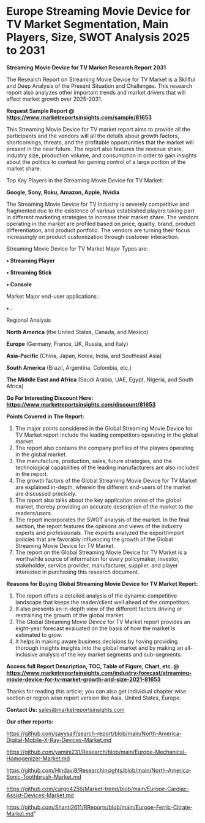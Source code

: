 # Europe Streaming Movie Device for TV Market Segmentation, Main Players, Size, SWOT Analysis 2025 to 2031

<strong>Streaming Movie Device for TV Market Research Report 2031</strong>

The Research Report on Streaming Movie Device for TV Market is a Skillful and Deep Analysis of the Present Situation and Challenges. This research report also analyzes other important trends and market drivers that will affect market growth over 2025-2031.

<strong>Request Sample Report @ <a href=https://www.marketreportsinsights.com/sample/81653>https://www.marketreportsinsights.com/sample/81653</a></strong>

This Streaming Movie Device for TV market report aims to provide all the participants and the vendors will all the details about growth factors, shortcomings, threats, and the profitable opportunities that the market will present in the near future. The report also features the revenue share, industry size, production volume, and consumption in order to gain insights about the politics to contest for gaining control of a large portion of the market share.

Top Key Players in the Streaming Movie Device for TV Market:

<strong>Google, Sony, Roku, Amazon, Apple, Nvidia</strong>

The Streaming Movie Device for TV Industry is severely competitive and fragmented due to the existence of various established players taking part in different marketing strategies to increase their market share. The vendors operating in the market are profiled based on price, quality, brand, product differentiation, and product portfolio. The vendors are turning their focus increasingly on product customization through customer interaction.

Streaming Movie Device for TV Market Major Types are:

<strong>• Streaming Player

• Streaming Stick

• Console</strong>

Market Major end-user applications :

<strong>• .</strong>

Regional Analysis

</u><strong><b>North America</b></strong> (the United States, Canada, and Mexico)

<strong><b>Europe </b></strong>(Germany, France, UK, Russia, and Italy)

<strong><b>Asia-Pacific</b></strong> (China, Japan, Korea, India, and Southeast Asia)

<strong><b>South America</b></strong> (Brazil, Argentina, Colombia, etc.)

<strong><b>The Middle East and Africa</b></strong> (Saudi Arabia, UAE, Egypt, Nigeria, and South Africa)

<strong>Go For Interesting Discount Here: <a href=https://www.marketreportsinsights.com/discount/81653>https://www.marketreportsinsights.com/discount/81653</a></strong>

<strong>Points Covered in The Report:</strong>
<ol>
  <li>The major points considered in the Global Streaming Movie Device for TV Market report include the leading competitors operating in the global market.</li>
  <li>The report also contains the company profiles of the players operating in the global market.</li>
  <li>The manufacture, production, sales, future strategies, and the technological capabilities of the leading manufacturers are also included in the report.</li>
  <li>The growth factors of the Global Streaming Movie Device for TV Market are explained in-depth, wherein the different end-users of the market are discussed precisely.</li>
  <li>The report also talks about the key application areas of the global market, thereby providing an accurate description of the market to the readers/users.</li>
  <li>The report incorporates the SWOT analysis of the market. In the final section, the report features the opinions and views of the industry experts and professionals. The experts analyzed the export/import policies that are favorably influencing the growth of the Global Streaming Movie Device for TV Market.</li>
  <li>The report on the Global Streaming Movie Device for TV Market is a worthwhile source of information for every policymaker, investor, stakeholder, service provider, manufacturer, supplier, and player interested in purchasing this research document.</li>
</ol>
<strong>Reasons for Buying Global Streaming Movie Device for TV Market Report:</strong>

<ol>
  <li>The report offers a detailed analysis of the dynamic competitive landscape that keeps the reader/client well ahead of the competitors.</li>
  <li>It also presents an in-depth view of the different factors driving or restraining the growth of the global market.</li>
  <li>The Global Streaming Movie Device for TV Market report provides an eight-year forecast evaluated on the basis of how the market is estimated to grow.</li>
  <li>It helps in making aware business decisions by having providing thorough insights insights into the global market and by making an all-inclusive analysis of the key market segments and sub-segments.</li>
</ol>
<strong>Access full Report Description, TOC, Table of Figure, Chart, etc. @ <a href=https://www.marketreportsinsights.com/industry-forecast/streaming-movie-device-for-tv-market-growth-and-size-2021-81653>https://www.marketreportsinsights.com/industry-forecast/streaming-movie-device-for-tv-market-growth-and-size-2021-81653</a></strong>


Thanks for reading this article; you can also get individual chapter wise section or region wise report version like Asia, United States, Europe.

<strong>Contact Us:</strong>
sales@marketreportsinsights.com

<strong>Our other reports:</strong>

<a href=https://github.com/sayysaif/search-report/blob/main/North-America-Digital-Mobile-X-Ray-Devices-Market.md>https://github.com/sayysaif/search-report/blob/main/North-America-Digital-Mobile-X-Ray-Devices-Market.md</a>

<a href=https://github.com/yamini231/Research/blob/main/Europe-Mechanical-Homogenizer-Market.md>https://github.com/yamini231/Research/blob/main/Europe-Mechanical-Homogenizer-Market.md</a>

<a href=https://github.com/Hindavi8/Researchinsights/blob/main/North-America-Sonic-Toothbrush-Market.md>https://github.com/Hindavi8/Researchinsights/blob/main/North-America-Sonic-Toothbrush-Market.md</a>

<a href=https://github.com/cargo4256/Market-trend/blob/main/Europe-Cardiac-Assist-Devices-Market.md>https://github.com/cargo4256/Market-trend/blob/main/Europe-Cardiac-Assist-Devices-Market.md</a>

<a href=https://github.com/Shanti2611/RReports/blob/main/Europe-Ferric-Citrate-Market.md>https://github.com/Shanti2611/RReports/blob/main/Europe-Ferric-Citrate-Market.md</a>"
